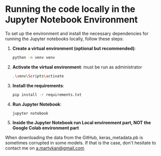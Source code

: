 # Running the code locally in the Jupyter Notebook Environment

To set up the environment and install the necessary dependencies for running the Jupyter notebooks locally, follow these steps:

1. **Create a virtual environment (optional but recommended)**:
   ```sh
   python -m venv venv
   ```

2. **Activate the virtual environment**:
   must be run as administrator
   ```sh
   .\venv\Scripts\activate
   ```

3. **Install the requirements**:
   ```sh
   pip install -r requirements.txt
   ```

4. **Run Jupyter Notebook**:
   ```sh
   jupyter notebook
   ```

5. **Inside the Jupyter Notebook run Local environment part, NOT the Google Colab environment part**

When downloading the data from the GitHub, keras_metadata.pb is sometimes corrupted in some models.
If that is the case, don't hesitate to contact me on a.martykan@gmail.com